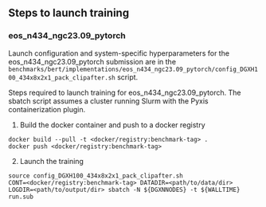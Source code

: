 ## Steps to launch training

### eos_n434_ngc23.09_pytorch

Launch configuration and system-specific hyperparameters for the
eos_n434_ngc23.09_pytorch submission are in the
`benchmarks/bert/implementations/eos_n434_ngc23.09_pytorch/config_DGXH100_434x8x2x1_pack_clipafter.sh` script.

Steps required to launch training for eos_n434_ngc23.09_pytorch.  The sbatch
script assumes a cluster running Slurm with the Pyxis containerization plugin.

1. Build the docker container and push to a docker registry

```
docker build --pull -t <docker/registry:benchmark-tag> .
docker push <docker/registry:benchmark-tag>
```

2. Launch the training
```
source config_DGXH100_434x8x2x1_pack_clipafter.sh
CONT=<docker/registry:benchmark-tag> DATADIR=<path/to/data/dir> LOGDIR=<path/to/output/dir> sbatch -N ${DGXNNODES} -t ${WALLTIME} run.sub
```
